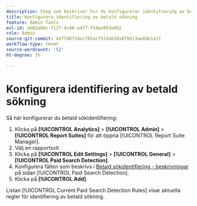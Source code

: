 ```yaml
---
description: Steg som beskriver hur du konfigurerar identifiering av betald sökning.
title: Konfigurera identifiering av betald sökning
feature: Admin Tools
exl-id: a602a84c-f12f-4c98-a477-f59ea993e662
role: Admin
source-git-commit: def7d071de1765acf524a638a8f8d13ae69e1a1f
workflow-type: tm+mt
source-wordcount: '52'
ht-degree: 3%

---
```


# Konfigurera identifiering av betald sökning

Så här konfigurerar du betald sökidentifiering:

1. Klicka på **[!UICONTROL Analytics]** > **[!UICONTROL Admin]** > **[!UICONTROL Report Suites]** för att öppna [!UICONTROL Report Suite Manager].
1. Välj en rapportsvit.
1. Klicka på **[!UICONTROL Edit Settings]** > **[!UICONTROL General]** > **[!UICONTROL Paid Search Detection]**.
1. Konfigurera fälten som beskrivs i [Betald sökidentifiering - beskrivningar](/help/admin/admin/c-manage-report-suites/c-edit-report-suites/general/paid-search-detection/paid-search-detection.md#section_0C2CFA0AF77B47098BE37CB024665D0D) på sidan [!UICONTROL Paid Search Detection].
1. Klicka på **[!UICONTROL Add]**.

Listan [!UICONTROL Current Paid Search Detection Rules] visar aktuella regler för identifiering av betald sökning.
